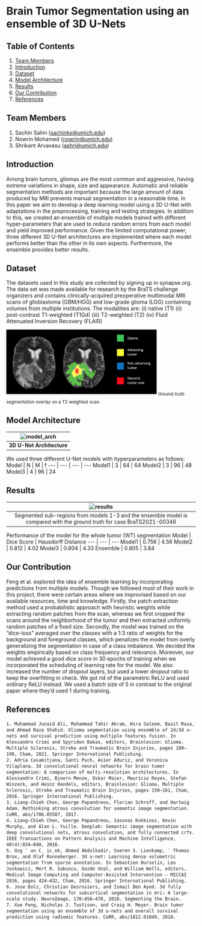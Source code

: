 # Brain Tumor Segmentation using an ensemble of 3D U-Nets

## Table of Contents
1. [Team Members](#team-members)
2. [Introduction](#introduction)
3. [Dataset](#dataset)
4. [Model Architecture](##model-architecture)
5. [Results](#results)
6. [Our Contribution](#our-contribution)
7. [References](#references)

## Team Members
1. Sachin Salim (sachinks@umich.edu)
2. Nowrin Mohamed (nowrin@umich.edu)
3. Shrikant Arvavasu (ashri@umich.edu)

## Introduction
Among brain tumors, gliomas are the most common and aggressive, having extreme variations in shape, size and appearance. Automatic and reliable segmentation methods are important because the large amount of data produced by MRI prevents manual segmentation in a reasonable time. In this paper we aim to develop a deep learning model using a 3D U-Net with adaptations in the preprocessing, training and testing strategies. In addition to this, we created an ensemble of multiple models trained with different hyper-parameters that are used to reduce random errors from each model and yield improved performance. Given the limited computational power, three different 3D U-Net architectures are implemented where each model performs better than the other in its own aspects. Furthermore, the ensemble provides better results.

## Dataset
The datasets used in this study are collected by signing up in synapse.org. The data set was made available for research by the BraTS challenge organizers and contains clinically-acquired preoperative multimodal MRI scans of glioblastoma (GBM/HGG) and low-grade glioma (LGG) containing volumes from multiple institutions. The modalities are:
(i) native (T1)
(ii) post-contrast T1-weighted (T1Gd)
(iii) T2-weighted (T2)
(iv) Fluid Attenuated Inversion Recovery (FLAIR)

<img alt="Example of tumor segmentation overlay on T2" src="images/tumor_segm.png" width='400'>  
<sub>Ground truth segmentation overlay on a T2 weighted scan. </sub> 

## Model Architecture
| ![model_arch](https://user-images.githubusercontent.com/23056099/208560025-5c35ef6c-6825-4242-815b-724748caea6a.png) |
|:--:|
| <b>3D U-Net Architecture</b>|

We used three different U-Net models with hyperparameters as follows:
Model | N | M | f
--- | --- | --- | --- 
Model1 | 3 | 64 | 64
Model2 | 3 | 96 | 48
Model3 | 4 | 96 | 24

## Results
| ![results](https://user-images.githubusercontent.com/23056099/208560765-d577d4f0-20e9-41d3-9ec1-6a89c63222bb.png) |
|:--:|
| Segmented sub-regions from models 1-3 and the ensemble model is compared with the ground truth for case BraTS2021-00346 |

Performance of the model for the whole tumor (WT) segmentation
Model | Dice Score | Hausdorff Distance
--- | --- | --- 
Model1 | 0.756 | 4.56
Model2 | 0.812 | 4.02
Model3 | 0.804 | 4.33
Ensemble | 0.805 | 3.84

## Our Contribution
Feng et al. explored the idea of ensemble learning by incorporating predictions from multiple models. Though we followed most of their work in this project, there were certain areas where we improvised based on our available resources, time and knowledge. Firstly, the patch extraction method used a probabilistic approach with heuristic weights while extracting random patches from the scan, whereas we first cropped the scans around the neighborhood of the tumor and then extracted uniformly random patches of a fixed size. Secondly, the model was trained on the “dice-loss” averaged over the classes with a 1:3 ratio of weights for the background and foreground classes, which penalizes the model from overly generalizing the segmentation in case of a class imbalance. We decided the weights empirically based on class frequency and relevance. Moreover, our model achieved a good dice score in 30 epochs of training when we incorporated the scheduling of learning rate for the model. 
We also increased the number of dropout layers, but used a lower dropout ratio to keep the overfitting in check. We got rid of the parametric ReLU and used ordinary ReLU instead. We used a batch size of 5 in contrast to the original paper where they’d used 1 during training.

## References
```
1. Muhammad Junaid Ali, Muhammad Tahir Akram, Hira Saleem, Basit Raza, and Ahmad Raza Shahid. Glioma segmentation using ensemble of 2d/3d u-nets and survival prediction using multiple features fusion. In Alessandro Crimi and Spyridon Bakas, editors, Brainlesion: Glioma, Multiple Sclerosis, Stroke and Traumatic Brain Injuries, pages 189– 199, Cham, 2021. Springer International Publishing. 
2. Adria Casamitjana, Santi Puch, Asier Aduriz, and Veronica Vilaplana. 3d convolutional neural networks for brain tumor segmentation: A comparison of multi-resolution architectures. In Alessandro Crimi, Bjoern Menze, Oskar Maier, Mauricio Reyes, Stefan Winzeck, and Heinz Handels, editors, Brainlesion: Glioma, Multiple Sclerosis, Stroke and Traumatic Brain Injuries, pages 150–161, Cham, 2016. Springer International Publishing. 
3. Liang-Chieh Chen, George Papandreou, Florian Schroff, and Hartwig Adam. Rethinking atrous convolution for semantic image segmentation. CoRR, abs/1706.05587, 2017. 
4. Liang-Chieh Chen, George Papandreou, Iasonas Kokkinos, Kevin Murphy, and Alan L. Yuille. Deeplab: Semantic image segmentation with deep convolutional nets, atrous convolution, and fully connected crfs. IEEE Transactions on Pattern Analysis and Machine Intelligence, 40(4):834–848, 2018. 
5. Ozg ¨ un C¸ ic¸ek, Ahmed Abdulkadir, Soeren S. Lienkamp, ¨ Thomas Brox, and Olaf Ronneberger. 3d u-net: Learning dense volumetric segmentation from sparse annotation. In Sebastien Ourselin, Leo Joskowicz, Mert R. Sabuncu, Gozde Unal, and William Wells, editors, Medical Image Computing and Computer-Assisted Intervention – MICCAI 2016, pages 424–432, Cham, 2016. Springer International Publishing. 
6. Jose Dolz, Christian Desrosiers, and Ismail Ben Ayed. 3d fully convolutional networks for subcortical segmentation in mri: A large-scale study. NeuroImage, 170:456–470, 2018. Segmenting the Brain. 
7. Xue Feng, Nicholas J. Tustison, and Craig H. Meyer. Brain tumor segmentation using an ensemble of 3d u-nets and overall survival prediction using radiomic features. CoRR, abs/1812.01049, 2018. 
```
